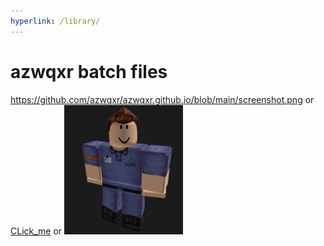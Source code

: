 ```yaml
---
hyperlink: /library/
---
```

# azwqxr batch files
https://github.com/azwqxr/azwqxr.github.io/blob/main/screenshot.png
or
<a href="screenshot.png" download>CLick_me</a>
or
<a href="screenshot.png" download>
 <img src="screenshot.png" alt="Click_to_download">
</a>
